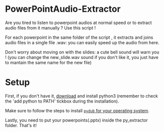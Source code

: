 # PowerPointAudio-Extractor

Are you tired to listen to powerpoint audios at normal speed or to extract audio files from it manually ? Use this script ! 

For each powerpoint in the same folder of the script , it extracts and joins audio files in a single file .wav: you can easily speed up the audio from here. 

Don't worry about moving on with the slides: a cute bell sound will warn you ! (you can change the new_slide.wav sound if you don't like it, you just have to mantain the same name for the new file)

# Setup 

First, if you don't have it, [download](https://www.python.org/downloads/) and install python3 (remember to check the 'add python to PATH' tickbox during the installation). 

Make sure to follow the steps to install [<code>pydub</code> for your operating system](https://github.com/jiaaro/pydub#getting-ffmpeg-set-up).

Lastly, you need to put your powerpoints(.pptx) inside the py_extractor folder. That's it!

